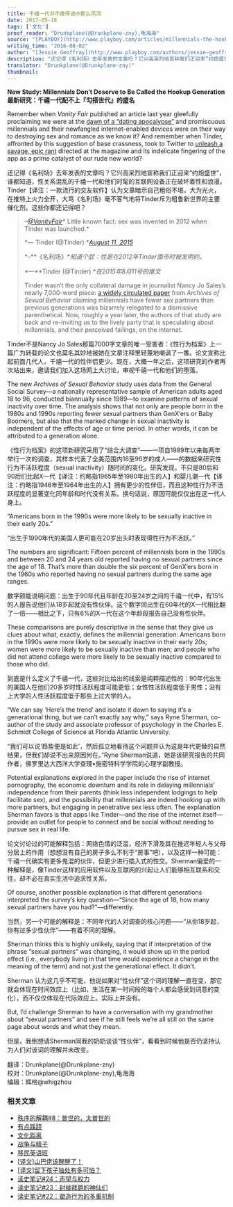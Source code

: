 ```yaml
---
title: 千禧一代并不像传说中那么风流
date: 2017-05-18
tags: ['文化']
proof_reader: "Drunkplane(@Drunkplane-zny),龟海海"
source: "[PLAYBOY](http://www.playboy.com/articles/millennials-the-hookup-generation)"
writing_time: "2016-08-02"
author: "[Jessie Geoffray](http://www.playboy.com/authors/jessie-geoffray)"
description: "还记得《名利场》去年发表的文章吗？它兴高采烈地宣称我们正迎来“约炮盛世”，“谁都知道”，性关系混乱的千禧一代和他们时髦的互联网设备正在破坏着性和浪漫，然而，一项历时多年的大型调查却显示，千禧一代无论在性伙伴和性活跃度上，都不如之前的两个世代。"
translator: "Drunkplane(@Drunkplane-zny)"
thumbnail:
---
```


**New Study: Millennials Don’t Deserve to Be Called the Hookup Generation**  
**最新研究：千禧一代配不上『勾搭世代』的盛名**

Remember when *Vanity Fair* published an article last year gleefully proclaiming we were at the [dawn of a “dating apocalypse”](http://www.vanityfair.com/culture/2015/08/tinder-hook-up-culture-end-of-dating) and promiscuous millennials and their newfangled internet-enabled devices were on their way to destroying sex and romance as we know it? And remember when Tinder, affronted by this suggestion of base crassness, took to Twitter to [unleash a savage, epic rant](https://www.buzzfeed.com/alexkantrowitz/its-going-down-im-yelling-tinder?utm_term=.hhyRXn30N#.rbM1RjnDQ) directed at the magazine and its indelicate fingering of the app as a prime catalyst of our rude new world?

还记得《名利场》去年发表的文章吗？它兴高采烈地宣称我们正迎来“约炮盛世”，谁都知道，性关系混乱的千禧一代和他们时髦的互联网设备正在破坏着性和浪漫。Tinder【译注：一款流行的交友软件】认为文章暗示自己粗俗不堪，大为光火，在推特上火力全开，大骂《名利场》毫不客气地将Tinder斥为粗鲁新世界的主要催化剂。这些你都还记得吧？


> *–*[*@VanityFair*](https://twitter.com/VanityFair)* Little known fact: sex was invented in 2012 when Tinder was launched.*
> 
>  *— Tinder (@Tinder) *[*August 11, 2015*](https://twitter.com/Tinder/status/631225194863030272)
> 
>  *–**《名利场》**知道个屁：性是在2012年Tinder面市时被发明的。*
> 
>  *—**Tinder (@Tinder) **在2015年8月11号的推文*
> 
>  Tinder wasn’t the only collateral damage in journalist Nancy Jo Sales’s nearly 7,000-word piece: [a widely circulated paper](http://link.springer.com/article/10.1007/s10508-015-0540-2) from *Archives of Sexual Behavior* claiming millennials have fewer sex partners than previous generations was bizarrely relegated to a dismissive parenthetical. Now, roughly a year later, the authors of that study are back and re-inviting us to the lively party that is speculating about millennials, and their perceived failings, on the internet.

Tinder不是Nancy Jo Sales那篇7000字文章的唯一受害者：《性行为档案》上一篇广为转载的论文也莫名其妙地被她在文章注释里轻蔑地嘲讽了一番。论文宣称比起前面几代人，千禧一代的性伴侣更少。现在，大概一年之后，这项研究的作者再次站出来，邀请我们加入这场网上大讨论，审视千禧一代和他们的堕落。

The new *Archives of Sexual Behavior* study uses data from the General Social Survey—a nationally representative sample of American adults aged 18 to 96, conducted biannually since 1989—to examine patterns of sexual inactivity over time. The analysis shows that not only are people born in the 1980s and 1990s reporting fewer sexual partners than GenX’ers or Baby Boomers, but also that the marked change in sexual inactivity is independent of the effects of age or time period. In other words, it can be attributed to a generation alone.

《性行为档案》的这项新研究采用了“综合大调查”——一项自1989年以来每两年举行一次的调查，其样本代表了全美范围内18至96岁的成人——的数据来研究性行为不活跃程度（sexual inactivity）随时间的变化。研究发现，不只是80后和90后们比起X一代【译注：约略指1965年至1980年出生的人】和婴儿潮一代【译注：约略指1946年至1964年出生的人】拥有更少的性伴侣，而且这种性行为不活跃程度的显著变化同年龄和时代没有关系。换句话说，原因可能仅仅出在这一代人身上。

“Americans born in the 1990s were more likely to be sexually inactive in their early 20s.”

“出生于1990年代的美国人更可能在20岁出头时表现得性行为不活跃。”

The numbers are significant: Fifteen percent of millennials born in the 1990s and between 20 and 24 years old reported having no sexual partners since the age of 18. That’s more than double the six percent of GenX’ers born in the 1960s who reported having no sexual partners during the same age ranges.

数字颇能说明问题：出生于90年代且年龄在20至24岁之间的千禧一代中，有15%的人报告说他们从18岁起就没有性伙伴。这个数字同出生在60年代的X一代相比翻了一倍——相比之下，只有6%的X一代在这个年龄段报告自己没有性伙伴。

These comparisons are purely descriptive in the sense that they give us clues about what, exactly, defines the millennial generation: Americans born in the 1990s were more likely to be sexually inactive in their early 20s; women were more likely to be sexually inactive than men; and people who did not attend college were more likely to be sexually inactive compared to those who did.

到底是什么定义了千禧一代，这些对比给出的线索是纯粹描述性的：90年代出生的美国人在他们20多岁时性活跃程度可能更低；女性性活跃程度低于男性；没有上大学的人性活跃程度低于那些上过大学的人。

“We can say ‘Here’s the trend’ and isolate it down to saying it’s a generational thing, but we can’t exactly say why,” says Ryne Sherman, co-author of the study and associate professor of psychology in the Charles E. Schmidt College of Science at Florida Atlantic University.

“我们可以说‘趋势便是如此’，然后孤立地看待这个问题并认为这是年代更替的自然结果，但我们却说不出来原因何在。”Ryne Sherman说道，她是该研究报告的共同作者，佛罗里达大西洋大学查理•施密特科学学院的心理学副教授。

Potential explanations explored in the paper include the rise of internet pornography, the economic downturn and its role in delaying millennials’ independence from their parents (think less independent lodgings to help facilitate sex), and the possibility that millennials are indeed hooking up with more partners, but engaging in penetrative sex less often. The explanation Sherman favors is that apps like Tinder—and the rise of the internet itself—provide an outlet for people to connect and be social without needing to pursue sex in real life.

论文讨论过的可能解释包括：网络色情的泛滥，经济下滑及其在推迟年轻人与父母分居上的作用（想想没有自己的房子多么不利于“房事”吧），以及这样一种可能：千禧一代确实有更多鬼混的伙伴，但更少进行插入式的性交。Sherman偏爱的一种解释是，像Tinder这样的应用软件以及互联网的兴起让人们能够相互联系和交往，却不必在真实生活中追求性关系。

Of course, another possible explanation is that different generations interpreted the survey’s key question—“Since the age of 18, how many sexual partners have you had?”—differently.

当然，另一个可能的解释是：不同年代的人对调查的核心问题——“从你18岁起，你有过多少性伙伴”——有着不同的理解。

Sherman thinks this is highly unlikely, saying that if interpretation of the phrase “sexual partners” was changing, it would show up in the period effect (i.e., everybody living in that time would experience a change in the meaning of the term) and not just the generational effect. It didn’t.

Sherman 认为这几乎不可能，他说如果对“性伙伴”这个词的理解一直在变，那它就会体现在时间效应上（比如，生活在某一时间段的每个人都会感受到词意的变化），而不仅仅体现在代际效应上。实际上并没有。

But, I’d challenge Sherman to have a conversation with my grandmother about “sexual partners” and see if he still feels we’re all still on the same page about words and what they mean.

但是，我倒想请Sherman同我的奶奶谈谈“性伙伴”，看看到时候他是否仍坚持认为人们对该词的理解并未改变。


翻译：Drunkplane(@Drunkplane-zny)  
校对：Drunkplane(@Drunkplane-zny),龟海海  
编辑：辉格@whigzhou


### 相关文章

* [秩序的解耦#8：普世的，太普世的](https://headsalon.org/archives/7846.html "秩序的解耦#8：普世的，太普世的")
* [有点蹊跷](https://headsalon.org/archives/7817.html "有点蹊跷")
* [文化距离](https://headsalon.org/archives/7635.html "文化距离")
* [战争与精子](https://headsalon.org/archives/7645.html "战争与精子")
* [移民英语班](https://headsalon.org/archives/7650.html "移民英语班")
* [[译文]山巴佬该醒醒了！](https://headsalon.org/archives/7515.html "[译文]山巴佬该醒醒了！")
* [[译文]留下孩子独处有多可怕？](https://headsalon.org/archives/7513.html "[译文]留下孩子独处有多可怕？")
* [读史笔记#24：声望与权力](https://headsalon.org/archives/7509.html "读史笔记#24：声望与权力")
* [读史笔记#23：封侯拜爵的神仙们](https://headsalon.org/archives/7495.html "读史笔记#23：封侯拜爵的神仙们")
* [读史笔记#22：塑造行为的多重机制](https://headsalon.org/archives/7463.html "读史笔记#22：塑造行为的多重机制")
